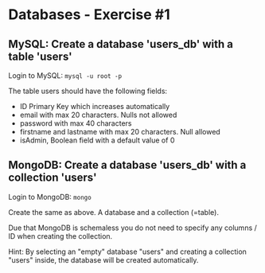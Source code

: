 # Databases - Exercise #1

## MySQL: Create a database 'users_db' with a table 'users'

Login to MySQL: `mysql -u root -p`

The table users should have the following fields:

* ID Primary Key which increases automatically
* email with max 20 characters. Nulls not allowed
* password with max 40 characters
* firstname and lastname with max 20 characters. Null allowed
* isAdmin, Boolean field with a default value of 0


## MongoDB: Create a database 'users_db' with a collection 'users'

Login to MongoDB: `mongo`

Create the same as above. A database and a collection (=table). 

Due that MongoDB is schemaless you do not need to specify any columns / ID when creating the collection. 

Hint: By selecting an "empty" database "users" and creating a collection "users" inside, the database will be created automatically.
